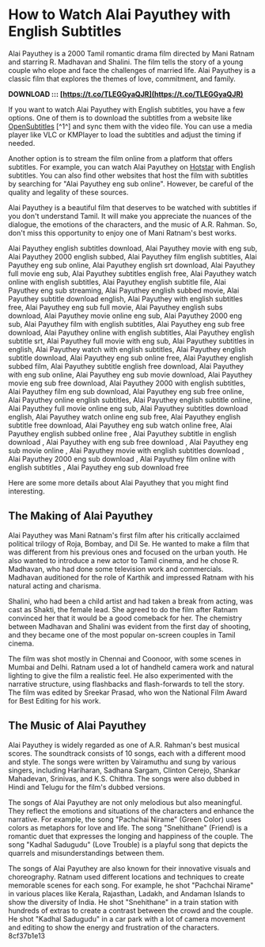 
 
# How to Watch Alai Payuthey with English Subtitles
 
Alai Payuthey is a 2000 Tamil romantic drama film directed by Mani Ratnam and starring R. Madhavan and Shalini. The film tells the story of a young couple who elope and face the challenges of married life. Alai Payuthey is a classic film that explores the themes of love, commitment, and family.
 
**DOWNLOAD ::: [https://t.co/TLEGGyaQJR](https://t.co/TLEGGyaQJR)**


 
If you want to watch Alai Payuthey with English subtitles, you have a few options. One of them is to download the subtitles from a website like [OpenSubtitles](https://www.opensubtitles.org/en/subtitles/3310097/alai-payuthey-en) [^1^] and sync them with the video file. You can use a media player like VLC or KMPlayer to load the subtitles and adjust the timing if needed.
 
Another option is to stream the film online from a platform that offers subtitles. For example, you can watch Alai Payuthey on [Hotstar](https://www.hotstar.com/in/movies/alai-payuthey/1000106999/watch) with English subtitles. You can also find other websites that host the film with subtitles by searching for "Alai Payuthey eng sub online". However, be careful of the quality and legality of these sources.
 
Alai Payuthey is a beautiful film that deserves to be watched with subtitles if you don't understand Tamil. It will make you appreciate the nuances of the dialogue, the emotions of the characters, and the music of A.R. Rahman. So, don't miss this opportunity to enjoy one of Mani Ratnam's best works.
 
Alai Payuthey english subtitles download,  Alai Payuthey movie with eng sub,  Alai Payuthey 2000 english subbed,  Alai Payuthey film english subtitles,  Alai Payuthey eng sub online,  Alai Payuthey english srt download,  Alai Payuthey full movie eng sub,  Alai Payuthey subtitles english free,  Alai Payuthey watch online with english subtitles,  Alai Payuthey english subtitle file,  Alai Payuthey eng sub streaming,  Alai Payuthey english subbed movie,  Alai Payuthey subtitle download english,  Alai Payuthey with english subtitles free,  Alai Payuthey eng sub full movie,  Alai Payuthey english subs download,  Alai Payuthey movie online eng sub,  Alai Payuthey 2000 eng sub,  Alai Payuthey film with english subtitles,  Alai Payuthey eng sub free download,  Alai Payuthey online with english subtitles,  Alai Payuthey english subtitle srt,  Alai Payuthey full movie with eng sub,  Alai Payuthey subtitles in english,  Alai Payuthey watch with english subtitles,  Alai Payuthey english subtitle download,  Alai Payuthey eng sub online free,  Alai Payuthey english subbed film,  Alai Payuthey subtitle english free download,  Alai Payuthey with eng sub online,  Alai Payuthey eng sub movie download,  Alai Payuthey movie eng sub free download,  Alai Payuthey 2000 with english subtitles,  Alai Payuthey film eng sub download,  Alai Payuthey eng sub free online,  Alai Payuthey online english subtitles,  Alai Payuthey english subtitle online,  Alai Payuthey full movie online eng sub,  Alai Payuthey subtitles download english,  Alai Payuthey watch online eng sub free,  Alai Payuthey english subtitle free download,  Alai Payuthey eng sub watch online free,  Alai Payuthey english subbed online free ,  Alai Payuthey subtitle in english download ,  Alai Payuthey with eng sub free download ,  Alai Payuthey eng sub movie online ,  Alai Payuthey movie with english subtitles download ,  Alai Payuthey 2000 eng sub download ,  Alai Payuthey film online with english subtitles ,  Alai Payuthey eng sub download free

Here are some more details about Alai Payuthey that you might find interesting.
 
## The Making of Alai Payuthey
 
Alai Payuthey was Mani Ratnam's first film after his critically acclaimed political trilogy of Roja, Bombay, and Dil Se. He wanted to make a film that was different from his previous ones and focused on the urban youth. He also wanted to introduce a new actor to Tamil cinema, and he chose R. Madhavan, who had done some television work and commercials. Madhavan auditioned for the role of Karthik and impressed Ratnam with his natural acting and charisma.
 
Shalini, who had been a child artist and had taken a break from acting, was cast as Shakti, the female lead. She agreed to do the film after Ratnam convinced her that it would be a good comeback for her. The chemistry between Madhavan and Shalini was evident from the first day of shooting, and they became one of the most popular on-screen couples in Tamil cinema.
 
The film was shot mostly in Chennai and Coonoor, with some scenes in Mumbai and Delhi. Ratnam used a lot of handheld camera work and natural lighting to give the film a realistic feel. He also experimented with the narrative structure, using flashbacks and flash-forwards to tell the story. The film was edited by Sreekar Prasad, who won the National Film Award for Best Editing for his work.
 
## The Music of Alai Payuthey
 
Alai Payuthey is widely regarded as one of A.R. Rahman's best musical scores. The soundtrack consists of 10 songs, each with a different mood and style. The songs were written by Vairamuthu and sung by various singers, including Hariharan, Sadhana Sargam, Clinton Cerejo, Shankar Mahadevan, Srinivas, and K.S. Chithra. The songs were also dubbed in Hindi and Telugu for the film's dubbed versions.
 
The songs of Alai Payuthey are not only melodious but also meaningful. They reflect the emotions and situations of the characters and enhance the narrative. For example, the song "Pachchai Nirame" (Green Color) uses colors as metaphors for love and life. The song "Snehithane" (Friend) is a romantic duet that expresses the longing and happiness of the couple. The song "Kadhal Sadugudu" (Love Trouble) is a playful song that depicts the quarrels and misunderstandings between them.
 
The songs of Alai Payuthey are also known for their innovative visuals and choreography. Ratnam used different locations and techniques to create memorable scenes for each song. For example, he shot "Pachchai Nirame" in various places like Kerala, Rajasthan, Ladakh, and Andaman Islands to show the diversity of India. He shot "Snehithane" in a train station with hundreds of extras to create a contrast between the crowd and the couple. He shot "Kadhal Sadugudu" in a car park with a lot of camera movement and editing to show the energy and frustration of the characters.
 8cf37b1e13
 
